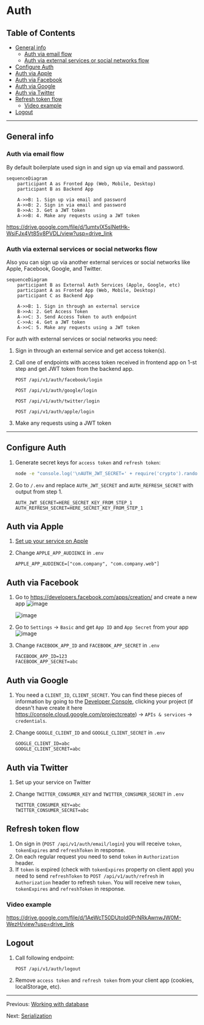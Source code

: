 # Auth

## Table of Contents <!-- omit in toc -->

- [General info](#general-info)
  - [Auth via email flow](#auth-via-email-flow)
  - [Auth via external services or social networks flow](#auth-via-external-services-or-social-networks-flow)
- [Configure Auth](#configure-auth)
- [Auth via Apple](#auth-via-apple)
- [Auth via Facebook](#auth-via-facebook)
- [Auth via Google](#auth-via-google)
- [Auth via Twitter](#auth-via-twitter)
- [Refresh token flow](#refresh-token-flow)
  - [Video example](#video-example)
- [Logout](#logout)

---

## General info

### Auth via email flow

By default boilerplate used sign in and sign up via email and password.

```mermaid
sequenceDiagram
    participant A as Fronted App (Web, Mobile, Desktop)
    participant B as Backend App

    A->>B: 1. Sign up via email and password
    A->>B: 2. Sign in via email and password
    B->>A: 3. Get a JWT token
    A->>B: 4. Make any requests using a JWT token
```

<https://drive.google.com/file/d/1umtyIX5slNetHk-WsiFJx4Vt85v8PVDL/view?usp=drive_link>

### Auth via external services or social networks flow

Also you can sign up via another external services or social networks like Apple, Facebook, Google, and Twitter.

```mermaid
sequenceDiagram
    participant B as External Auth Services (Apple, Google, etc)
    participant A as Fronted App (Web, Mobile, Desktop)
    participant C as Backend App

    A->>B: 1. Sign in through an external service
    B->>A: 2. Get Access Token
    A->>C: 3. Send Access Token to auth endpoint
    C->>A: 4. Get a JWT token
    A->>C: 5. Make any requests using a JWT token
```

For auth with external services or social networks you need:

1. Sign in through an external service and get access token(s).
1. Call one of endpoints with access token received in frontend app on 1-st step and get JWT token from the backend app.

   ```text
   POST /api/v1/auth/facebook/login

   POST /api/v1/auth/google/login

   POST /api/v1/auth/twitter/login

   POST /api/v1/auth/apple/login
   ```

1. Make any requests using a JWT token

---

## Configure Auth

1. Generate secret keys for `access token` and `refresh token`:

   ```bash
   node -e "console.log('\nAUTH_JWT_SECRET=' + require('crypto').randomBytes(256).toString('base64') + '\nAUTH_REFRESH_SECRET=' + require('crypto').randomBytes(256).toString('base64'));"
   ```

1. Go to `/.env` and replace `AUTH_JWT_SECRET` and `AUTH_REFRESH_SECRET` with output from step 1.

   ```text
   AUTH_JWT_SECRET=HERE_SECRET_KEY_FROM_STEP_1
   AUTH_REFRESH_SECRET=HERE_SECRET_KEY_FROM_STEP_1
   ```

## Auth via Apple

1. [Set up your service on Apple](https://www.npmjs.com/package/apple-signin-auth)
1. Change `APPLE_APP_AUDIENCE` in `.env`

   ```text
   APPLE_APP_AUDIENCE=["com.company", "com.company.web"]
   ```

## Auth via Facebook

1. Go to https://developers.facebook.com/apps/creation/ and create a new app
   <img alt="image" src="https://drive.google.com/file/d/1FdhzvlZVJVIUsMi6oITfthrD3H8Sy5RV/view?usp=drive_link">

   <img alt="image" src="https://drive.google.com/file/d/1KwpoIR74VhvtemfSRUrEab2NSmjpUKdG/view?usp=drive_link">
2. Go to `Settings` -> `Basic` and get `App ID` and `App Secret` from your app
   <img alt="image" src="https://drive.google.com/file/d/1nE8WnLGq8KB5ZQMHKIIKQT_vn1MM4ynd/view?usp=drive_link">
3. Change `FACEBOOK_APP_ID` and `FACEBOOK_APP_SECRET` in `.env`

   ```text
   FACEBOOK_APP_ID=123
   FACEBOOK_APP_SECRET=abc
   ```

## Auth via Google

1. You need a `CLIENT_ID`, `CLIENT_SECRET`. You can find these pieces of information by going to the [Developer Console](https://console.cloud.google.com/), clicking your project (if doesn't have create it here https://console.cloud.google.com/projectcreate) -> `APIs & services` -> `credentials`.
1. Change `GOOGLE_CLIENT_ID` and `GOOGLE_CLIENT_SECRET` in `.env`

   ```text
   GOOGLE_CLIENT_ID=abc
   GOOGLE_CLIENT_SECRET=abc
   ```

## Auth via Twitter

1. Set up your service on Twitter
1. Change `TWITTER_CONSUMER_KEY` and `TWITTER_CONSUMER_SECRET` in `.env`

   ```text
   TWITTER_CONSUMER_KEY=abc
   TWITTER_CONSUMER_SECRET=abc
   ```

## Refresh token flow

1. On sign in (`POST /api/v1/auth/email/login`) you will receive `token`, `tokenExpires` and `refreshToken` in response.
1. On each regular request you need to send `token` in `Authorization` header.
1. If `token` is expired (check with `tokenExpires` property on client app) you need to send `refreshToken` to `POST /api/v1/auth/refresh` in `Authorization` header to refresh `token`. You will receive new `token`, `tokenExpires` and `refreshToken` in response.

### Video example

https://drive.google.com/file/d/1AeWcT50DUtoId0PrNRkAwnwJW0M-WezH/view?usp=drive_link

## Logout

1. Call following endpoint:

   ```text
   POST /api/v1/auth/logout
   ```

2. Remove `access token` and `refresh token` from your client app (cookies, localStorage, etc).

---

Previous: [Working with database](database.md)

Next: [Serialization](serialization.md)
